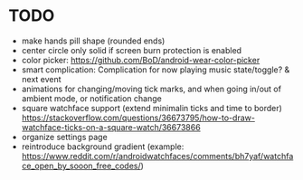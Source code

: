 # TODO

 * make hands pill shape (rounded ends)
 * center circle only solid if screen burn protection is enabled
 * color picker: https://github.com/BoD/android-wear-color-picker
 * smart complication: Complication for now playing music state/toggle? & next event
 * animations for changing/moving tick marks, and when going in/out of ambient mode, or notification change
 * square watchface support (extend minimalin ticks and time to border) https://stackoverflow.com/questions/36673795/how-to-draw-watchface-ticks-on-a-square-watch/36673866
 * organize settings page
 * reintroduce background gradient (example: https://www.reddit.com/r/androidwatchfaces/comments/bh7yaf/watchface_open_by_sooon_free_codes/)